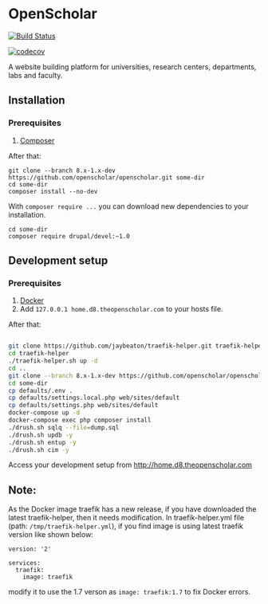 # OpenScholar

[![Build Status](https://travis-ci.org/openscholar/openscholar.svg?branch=8.x-1.x-dev)](https://travis-ci.org/openscholar/openscholar)

[![codecov](https://codecov.io/gh/openscholar/openscholar/branch/8.x-1.x-dev/graph/badge.svg)](https://codecov.io/gh/openscholar/openscholar)

A website building platform for universities, research centers, departments, labs and faculty.

## Installation

### Prerequisites

1. [Composer](https://getcomposer.org/download)

After that:

```
git clone --branch 8.x-1.x-dev https://github.com/openscholar/openscholar.git some-dir
cd some-dir
composer install --no-dev
```

With `composer require ...` you can download new dependencies to your
installation.

```
cd some-dir
composer require drupal/devel:~1.0
```

## Development setup

### Prerequisites

1. [Docker](https://docs.docker.com/install)
2. Add `127.0.0.1 home.d8.theopenscholar.com` to your hosts file.

After that:

```bash

git clone https://github.com/jaybeaton/traefik-helper.git traefik-helper
cd traefik-helper
./traefik-helper.sh up -d
cd ..
git clone --branch 8.x-1.x-dev https://github.com/openscholar/openscholar.git some-dir
cd some-dir
cp defaults/.env .
cp defaults/settings.local.php web/sites/default
cp defaults/settings.php web/sites/default
docker-compose up -d
docker-compose exec php composer install
./drush.sh sqlq --file=dump.sql
./drush.sh updb -y
./drush.sh entup -y
./drush.sh cim -y
```

Access your development setup from http://home.d8.theopenscholar.com

## Note:
As the Docker image traefik has a new release, if you have downloaded the latest traefik-helper, then it needs modification.
In traefik-helper.yml file (path: `/tmp/traefik-helper.yml`), if you find image is using latest traefik version like shown below:
```
version: '2'

services:
  traefik:
    image: traefik
```
modify it to use the 1.7 verson as `image: traefik:1.7` to fix Docker errors.
